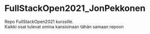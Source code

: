 # FullStackOpen2021_JonPekkonen
Repo FullStackOpen2021 kurssille. <br/>
Kaikki osat tulevat omina kansioinaan tähän samaan repoon
